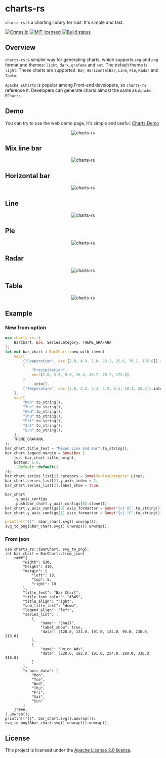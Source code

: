 # charts-rs

`charts-rs` is a charting library for rust. It's simple and fast.

[![Crates.io][crates-badge]][crates-url]
[![MIT licensed][apache2-badge]][apache2-url]
[![Build status](https://github.com/vicanso/charts-rs/actions/workflows/ci.yml/badge.svg?branch=main)](https://github.com/vicanso/charts-rs/actions/workflows/ci.yml)


[crates-badge]: https://img.shields.io/crates/v/charts-rs.svg
[crates-url]: https://crates.io/crates/charts-rs
[apache2-badge]: https://img.shields.io/badge/license-Apache2-blue.svg
[apache2-url]: https://github.com/vicanso/charts-rs/blob/main/LICENSE

## Overview

`charts-rs` is simpler way for generating charts, which supports `svg` and `png` format and themes: `light`, `dark`, `grafana` and `ant`. The default theme is `light`. These charts are supported: `Bar`, `HorizontalBar`, `Line`, `Pie`, `Radar` and `Table`.

`Apache ECharts` is popular among Front-end developers, so `charts-rs` reference it. Developers can generate charts almost the same as `Apache ECharts`. 

## Demo

You can try to use the web demo page, it's simple and useful. [Charts Demo](https://charts.npmtrend.com/)

<p align="center">
    <img src="./asset/image/charts-demo.png" alt="charts-rs">
</p>

## Mix line bar
<p align="center">
    <img src="./asset/image/mix-line-bar.png" alt="charts-rs">
</p>

## Horizontal bar
<p align="center">
    <img src="./asset/image/horizontal-bar.png" alt="charts-rs">
</p>

## Line
<p align="center">
    <img src="./asset/image/line.png" alt="charts-rs">
</p>

## Pie
<p align="center">
    <img src="./asset/image/pie.png" alt="charts-rs">
</p>

## Radar
<p align="center">
    <img src="./asset/image/radar.png" alt="charts-rs">
</p>

## Table
<p align="center">
    <img src="./asset/image/table.png" alt="charts-rs">
</p>

## Example

### New from option

```rust
use charts_rs::{
    BarChart, Box, SeriesCategory, THEME_GRAFANA
};
let mut bar_chart = BarChart::new_with_theme(
    vec![
        ("Evaporation", vec![2.0, 4.9, 7.0, 23.2, 25.6, 76.7, 135.6]).into(),
        (
            "Precipitation",
            vec![2.6, 5.9, 9.0, 26.4, 28.7, 70.7, 175.6],
        )
            .into(),
        ("Temperature", vec![2.0, 2.2, 3.3, 4.5, 6.3, 10.2, 20.3]).into(),
    ],
    vec![
        "Mon".to_string(),
        "Tue".to_string(),
        "Wed".to_string(),
        "Thu".to_string(),
        "Fri".to_string(),
        "Sat".to_string(),
        "Sun".to_string(),
    ],
    THEME_GRAFANA,
);
bar_chart.title_text = "Mixed Line and Bar".to_string();
bar_chart.legend_margin = Some(Box {
    top: bar_chart.title_height,
    bottom: 5.0,
    ..Default::default()
});
bar_chart.series_list[2].category = Some(SeriesCategory::Line);
bar_chart.series_list[2].y_axis_index = 1;
bar_chart.series_list[2].label_show = true;

bar_chart
    .y_axis_configs
    .push(bar_chart.y_axis_configs[0].clone());
bar_chart.y_axis_configs[0].axis_formatter = Some("{c} ml".to_string());
bar_chart.y_axis_configs[1].axis_formatter = Some("{c} °C".to_string());

println!("{}", &bar_chart.svg().unwrap());
svg_to_png(&bar_chart.svg().unwrap()).unwrap();
```

### From json

```rust,no_run
use charts_rs::{BarChart, svg_to_png};
let bar_chart = BarChart::from_json(
    r###"{
        "width": 630,
        "height": 410,
        "margin": {
            "left": 10,
            "top": 5,
            "right": 10
        },
        "title_text": "Bar Chart",
        "title_font_color": "#345",
        "title_align": "right",
        "sub_title_text": "demo",
        "legend_align": "left",
        "series_list": [
            {
                "name": "Email",
                "label_show": true,
                "data": [120.0, 132.0, 101.0, 134.0, 90.0, 230.0, 210.0]
            },
            {
                "name": "Union Ads",
                "data": [220.0, 182.0, 191.0, 234.0, 290.0, 330.0, 310.0]
            }
        ],
        "x_axis_data": [
            "Mon",
            "Tue",
            "Wed",
            "Thu",
            "Fri",
            "Sat",
            "Sun"
        ]
    }"###,
).unwrap();
println!("{}", bar_chart.svg().unwrap());
svg_to_png(&bar_chart.svg().unwrap()).unwrap();
```

## License

This project is licensed under the [Apache License 2.0 license].

[Apache License 2.0 license]: https://github.com/vicanso/charts-rs/blob/main/LICENSE